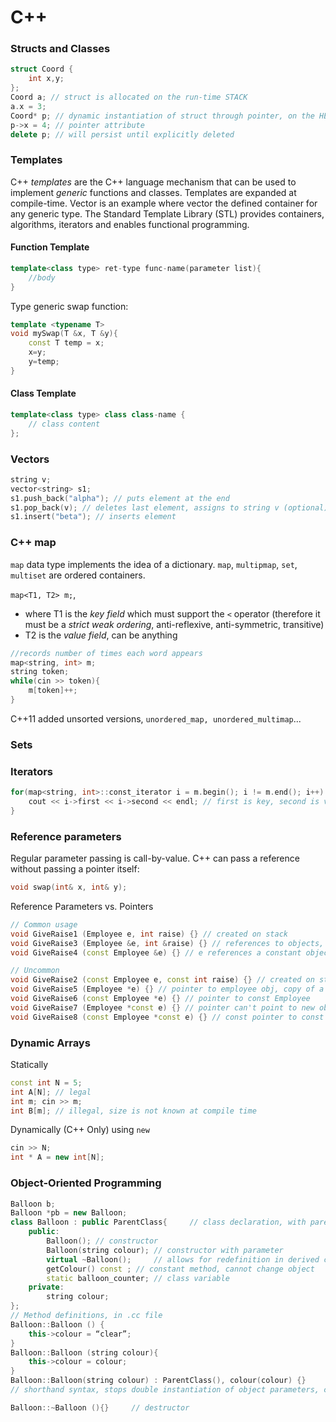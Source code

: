 # C++
### Structs and Classes
```C++
struct Coord {
    int x,y;
};
Coord a; // struct is allocated on the run-time STACK
a.x = 3; 
Coord* p; // dynamic instantiation of struct through pointer, on the HEAP.
p->x = 4; // pointer attribute
delete p; // will persist until explicitly deleted
```
### Templates
C++ *templates* are the C++ language mechanism that can be used to implement *generic* functions and classes. Templates are expanded at compile-time. Vector<int> is an example where vector the defined container for any generic type. The Standard Template Library (STL) provides containers, algorithms, iterators and enables functional programming.

#### Function Template
```C++
template<class type> ret-type func-name(parameter list){
    //body
}
```

Type generic swap function:

```C++
template <typename T>
void mySwap(T &x, T &y){
    const T temp = x;
    x=y;
    y=temp;
}
```

#### Class Template
```C++
template<class type> class class-name {
    // class content
};
```

### Vectors
```C++
string v;
vector<string> s1;
s1.push_back("alpha"); // puts element at the end
s1.pop_back(v); // deletes last element, assigns to string v (optional)
s1.insert("beta"); // inserts element
```

### C++ map
`map` data type implements the idea of a dictionary. `map`, `multipmap`, `set`, `multiset` are ordered containers. 

`map<T1, T2> m;`, 
- where T1 is the *key field* which must support the `<` operator (therefore it must be a *strict weak ordering*, anti-reflexive, anti-symmetric, transitive) 
- T2 is the *value field*, can be anything

```C++
//records number of times each word appears
map<string, int> m;
string token;
while(cin >> token){
    m[token]++;
}
```

C++11 added unsorted versions, `unordered_map, unordered_multimap`...

### Sets


### Iterators
```C++
for(map<string, int>::const_iterator i = m.begin(); i != m.end(); i++) {
    cout << i->first << i->second << endl; // first is key, second is val
}
```

### Reference parameters
Regular parameter passing is call-by-value. C++ can pass a reference without passing a pointer itself:
```C++
void swap(int& x, int& y);
```
Reference Parameters vs. Pointers
```C++
// Common usage
void GiveRaise1 (Employee e, int raise) {} // created on stack
void GiveRaise3 (Employee &e, int &raise) {} // references to objects, changes propagate back
void GiveRaise4 (const Employee &e) {} // e references a constant object

// Uncommon
void GiveRaise2 (const Employee e, const int raise) {} // created on stack, may not be changed
void GiveRaise5 (Employee *e) {} // pointer to employee obj, copy of a pointer on the stack
void GiveRaise6 (const Employee *e) {} // pointer to const Employee
void GiveRaise7 (Employee *const e) {} // pointer can't point to new obj, Employee can be changed
void GiveRaise8 (const Employee *const e) {} // const pointer to const obj
```

### Dynamic Arrays
Statically

```C++
const int N = 5;
int A[N]; // legal
int m; cin >> m;
int B[m]; // illegal, size is not known at compile time
```
    
Dynamically (C++ Only) using `new`

```C++
cin >> N;
int * A = new int[N];
```

### Object-Oriented Programming
```C++
Balloon b;
Balloon *pb = new Balloon;
class Balloon : public ParentClass{     // class declaration, with parent, in .h file
    public:
        Balloon(); // constructor
        Balloon(string colour); // constructor with parameter
        virtual ~Balloon();     // allows for redefinition in derived classes
        getColour() const ; // constant method, cannot change object
        static balloon_counter; // class variable
    private:
        string colour;
};
// Method definitions, in .cc file
Balloon::Balloon () {
    this->colour = “clear”;
}
Balloon::Balloon (string colour){
    this->colour = colour;
}
Balloon::Balloon(string colour) : ParentClass(), colour(colour) {}     
// shorthand syntax, stops double instantiation of object parameters, calls parent constructor

Balloon::~Balloon (){}     // destructor
```

